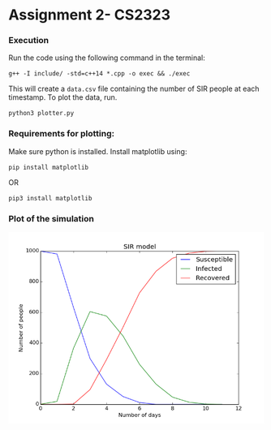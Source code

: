 # Assignment 2- CS2323

### Execution

Run the code using the following command in the terminal:

```
g++ -I include/ -std=c++14 *.cpp -o exec && ./exec
```

This will create a `data.csv` file containing the number of SIR people at each timestamp.
To plot the data, run.

```
python3 plotter.py
```

### Requirements for plotting:

Make sure python is installed.
Install matplotlib using:

```
pip install matplotlib
```

OR

```
pip3 install matplotlib
```

### Plot of the simulation
![Plot of the simulation](https://github.com/Aayush2492/CS2233-Assignments/blob/master/Assignment%204/plot.png?raw=true)
